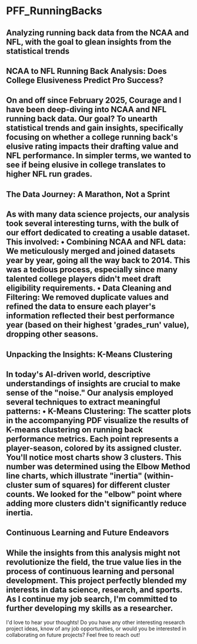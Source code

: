 # PFF_RunningBacks
Analyzing running back data from the NCAA and NFL, with the goal to glean insights from the statistical trends
---
## NCAA to NFL Running Back Analysis: Does College Elusiveness Predict Pro Success?
On and off since February 2025, Courage and I have been deep-diving into NCAA and NFL running back data. Our goal? To unearth statistical trends and gain insights, specifically focusing on whether a college running back's elusive rating impacts their drafting value and NFL performance. In simpler terms, we wanted to see if being elusive in college translates to higher NFL run grades.
--- 
## The Data Journey: A Marathon, Not a Sprint
As with many data science projects, our analysis took several interesting turns, with the bulk of our effort dedicated to creating a usable dataset. This involved:
•	Combining NCAA and NFL data: We meticulously merged and joined datasets year by year, going all the way back to 2014. This was a tedious process, especially since many talented college players didn't meet draft eligibility requirements.
•	Data Cleaning and Filtering: We removed duplicate values and refined the data to ensure each player's information reflected their best performance year (based on their highest 'grades_run' value), dropping other seasons.
---
## Unpacking the Insights: K-Means Clustering 
In today's AI-driven world, descriptive understandings of insights are crucial to make sense of the "noise." Our analysis employed several techniques to extract meaningful patterns:
•	K-Means Clustering: The scatter plots in the accompanying PDF visualize the results of K-means clustering on running back performance metrics. Each point represents a player-season, colored by its assigned cluster. You'll notice most charts show 3 clusters. This number was determined using the Elbow Method line charts, which illustrate "inertia" (within-cluster sum of squares) for different cluster counts. We looked for the "elbow" point where adding more clusters didn't significantly reduce inertia.
---
## Continuous Learning and Future Endeavors
While the insights from this analysis might not revolutionize the field, the true value lies in the process of continuous learning and personal development. This project perfectly blended my interests in data science, research, and sports.
As I continue my job search, I'm committed to further developing my skills as a researcher.
---
I'd love to hear your thoughts! Do you have any other interesting research project ideas, know of any job opportunities, or would you be interested in collaborating on future projects? Feel free to reach out!

